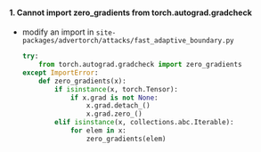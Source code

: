 #### 1. Cannot import zero_gradients from torch.autograd.gradcheck

- modify an import in `site-packages/advertorch/attacks/fast_adaptive_boundary.py`
    ```python
    try:
        from torch.autograd.gradcheck import zero_gradients
    except ImportError:
        def zero_gradients(x):
            if isinstance(x, torch.Tensor):
                if x.grad is not None:
                    x.grad.detach_()
                    x.grad.zero_()
            elif isinstance(x, collections.abc.Iterable):
                for elem in x:
                    zero_gradients(elem)
    ```




